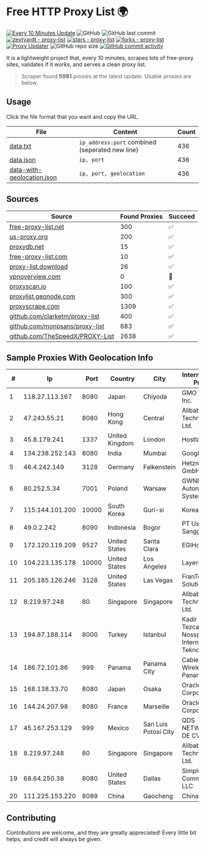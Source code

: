 
# Free HTTP Proxy List 🌍

[![Every 10 Minutes Update](https://github.com/mertguvencli/http-proxy-list/actions/workflows/main.yml/badge.svg?branch=main)](https://github.com/mertguvencli/http-proxy-list/actions/workflows/main.yml)
![GitHub](https://img.shields.io/github/license/mertguvencli/http-proxy-list)
![GitHub last commit](https://img.shields.io/github/last-commit/mertguvencli/http-proxy-list)
[![zevtyardt - proxy-list](https://img.shields.io/static/v1?label=zevtyardt&message=proxy-list&color=blue&logo=github)](https://github.com/zevtyardt/proxy-list "Go to GitHub repo")
[![stars - proxy-list](https://img.shields.io/github/stars/zevtyardt/proxy-list?style=social)](https://github.com/zevtyardt/proxy-list)
[![forks - proxy-list](https://img.shields.io/github/forks/zevtyardt/proxy-list?style=social)](https://github.com/zevtyardt/proxy-list)
[![Proxy Updater](https://github.com/zevtyardt/proxy-list/workflows/Proxy%20Updater/badge.svg)](https://github.com/zevtyardt/proxy-list/actions?query=workflow:"Proxy+Updater")
![GitHub repo size](https://img.shields.io/github/repo-size/zevtyardt/proxy-list)
[![GitHub commit activity](https://img.shields.io/github/commit-activity/m/zevtyardt/proxy-list?logo=commits)](https://github.com/zevtyardt/proxy-list/commits/main)

It is a lightweight project that, every 10 minutes, scrapes lots of free-proxy sites, validates if it works, and serves a clean proxy list.

> Scraper found **5981** proxies at the latest update. Usable proxies are below.

## Usage

Click the file format that you want and copy the URL.

|File|Content|Count|
|----|-------|-----|
|[data.txt](https://raw.githubusercontent.com/mertguvencli/http-proxy-list/main/proxy-list/data.txt)|`ip_address:port` combined (seperated new line)|436|
|[data.json](https://raw.githubusercontent.com/mertguvencli/http-proxy-list/main/proxy-list/data.json)|`ip, port`|436|
|[data-with-geolocation.json](https://raw.githubusercontent.com/mertguvencli/http-proxy-list/main/proxy-list/data-with-geolocation.json)|`ip, port, geolocation`|436|

## Sources

|Source|Found Proxies|Succeed|
|------|-------------|-------|
|[free-proxy-list.net](https://free-proxy-list.net)|300|✅|
|[us-proxy.org](https://www.us-proxy.org)|200|✅|
|[proxydb.net](http://proxydb.net)|15|✅|
|[free-proxy-list.com](https://free-proxy-list.com/?page=&port=&type%5B%5D=http&type%5B%5D=https&up_time=0&search=Search)|10|✅|
|[proxy-list.download](https://www.proxy-list.download/HTTP)|26|✅|
|[vpnoverview.com](https://vpnoverview.com/privacy/anonymous-browsing/free-proxy-servers)|0|🚫|
|[proxyscan.io](https://www.proxyscan.io)|100|✅|
|[proxylist.geonode.com](https://proxylist.geonode.com/api/proxy-list?limit=300&page=1&sort_by=lastChecked&sort_type=desc&protocols=http,https)|300|✅|
|[proxyscrape.com](https://api.proxyscrape.com/v2/?request=displayproxies&protocol=http&timeout=10000&country=all&ssl=all&anonymity=all)|1309|✅|
|[github.com/clarketm/proxy-list](https://raw.githubusercontent.com/clarketm/proxy-list/master/proxy-list-raw.txt)|400|✅|
|[github.com/monosans/proxy-list](https://raw.githubusercontent.com/monosans/proxy-list/main/proxies/http.txt)|683|✅|
|[github.com/TheSpeedX/PROXY-List](https://raw.githubusercontent.com/TheSpeedX/PROXY-List/master/http.txt)|2638|✅|


## Sample Proxies With Geolocation Info

|#|Ip|Port|Country|City|Internet Service Provider|
|-|--|----|-------|----|-------------------------|
|1|118.27.113.167|8080|Japan|Chiyoda|GMO Internet, Inc.|
|2|47.243.55.21|8080|Hong Kong|Central|Alibaba (US) Technology Co., Ltd.|
|3|45.8.179.241|1337|United Kingdom|London|Hostland LLC|
|4|134.238.252.143|8080|India|Mumbai|Google LLC|
|5|46.4.242.149|3128|Germany|Falkenstein|Hetzner Online GmbH|
|6|80.252.5.34|7001|Poland|Warsaw|GWNET Autonomus System|
|7|115.144.101.200|10000|South Korea|Guri-si|Korea Telecom|
|8|49.0.2.242|8090|Indonesia|Bogor|PT Usaha Adi Sanggoro|
|9|172.120.119.209|9527|United States|Santa Clara|EGIHosting|
|10|104.223.135.178|10000|United States|Los Angeles|LayerHost|
|11|205.185.126.246|3128|United States|Las Vegas|FranTech Solutions|
|12|8.219.97.248|80|Singapore|Singapore|Alibaba (US) Technology Co., Ltd.|
|13|194.87.188.114|8000|Turkey|Istanbul|Kadir Huseyin Tezcan Nosspeed Internet Teknolojileri|
|14|186.72.101.86|999|Panama|Panama City|Cable & Wireless Panama|
|15|168.138.33.70|8080|Japan|Osaka|Oracle Corporation|
|16|144.24.207.98|8080|France|Marseille|Oracle Corporation|
|17|45.167.253.129|999|Mexico|San Luis Potosí City|QDS NETWORKS SA DE CV|
|18|8.219.97.248|80|Singapore|Singapore|Alibaba (US) Technology Co., Ltd.|
|19|68.64.250.38|8080|United States|Dallas|SimpleFiber Communications LLC|
|20|111.225.153.220|8089|China|Gaocheng|Chinanet|



## Contributing

Contributions are welcome, and they are greatly appreciated! Every
little bit helps, and credit will always be given.


